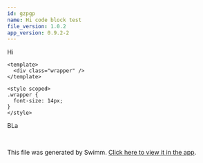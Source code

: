 ```yaml
---
id: gzpgp
name: Hi code block test
file_version: 1.0.2
app_version: 0.9.2-2
---
```


Hi

```
<template>
  <div class="wrapper" />
</template>

<style scoped>
.wrapper {
  font-size: 14px;
}
</style>
```

BLa

<br/>

This file was generated by Swimm. [Click here to view it in the app](https://swimm-web-app.web.app/repos/ls4DA2fLasmQuEbT4ipw/docs/gzpgp).